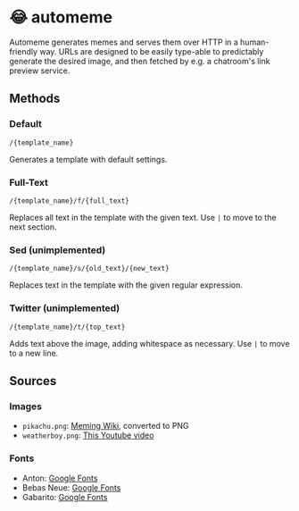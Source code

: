 # 😂 automeme

Automeme generates memes and serves them over HTTP in a human-friendly way. URLs are designed to be easily type-able to predictably generate the desired image, and then fetched by e.g. a chatroom's link preview service.

## Methods

### Default

`/{template_name}`

Generates a template with default settings.

### Full-Text

`/{template_name}/f/{full_text}`

Replaces all text in the template with the given text. Use `|` to move to the next section.

### Sed (unimplemented)

`/{template_name}/s/{old_text}/{new_text}`

Replaces text in the template with the given regular expression.

### Twitter (unimplemented)

`/{template_name}/t/{top_text}`

Adds text above the image, adding whitespace as necessary. Use `|` to move to a new line.

## Sources

### Images

- `pikachu.png`: [Meming Wiki](https://en.meming.world/wiki/Surprised_Pikachu), converted to PNG
- `weatherboy.png`: [This Youtube video](https://youtu.be/py44k46RR_0)

### Fonts

- Anton: [Google Fonts](https://fonts.google.com/specimen/Anton)
- Bebas Neue: [Google Fonts](https://fonts.google.com/specimen/Bebas+Neue)
- Gabarito: [Google Fonts](https://fonts.google.com/specimen/Gabarito)
